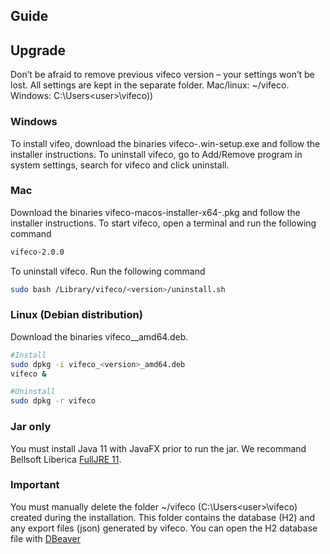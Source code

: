 ## Guide

## Upgrade
Don’t be afraid to remove previous vifeco version – your settings won’t be lost. All settings are kept in the separate folder. Mac/linux: ~/vifeco. Windows: C:\Users\<user>\vifeco))

### Windows
To install vifeo, download the binaries vifeco-<version>.win-setup.exe and follow the installer instructions.
To uninstall vifeco, go to Add/Remove program in system settings, search for vifeco and click uninstall.

### Mac
Download the binaries vifeco-macos-installer-x64-<version>.pkg and follow the installer instructions.
To start vifeco, open a terminal and run the following command
```bash
vifeco-2.0.0
```
  
To uninstall vifeco. 
Run the following command
```bash
sudo bash /Library/vifeco/<version>/uninstall.sh
```

### Linux (Debian distribution)
Download the binaries vifeco_<version>_amd64.deb.
  
```bash
#Install
sudo dpkg -i vifeco_<version>_amd64.deb
vifeco &

#Uninstall
sudo dpkg -r vifeco

```

### Jar only
You must install Java 11 with JavaFX prior to run the jar. We recommand Bellsoft Liberica [FullJRE 11](https://bell-sw.com/pages/downloads/#/java-11-lts). 


### Important
You must manually delete the folder ~/vifeco (C:\Users\<user>\vifeco) created during the installation. This folder contains the database (H2) and any export files (json) generated by vifeco. You can open the H2 database file with [DBeaver](https://dbeaver.io/download/) 

